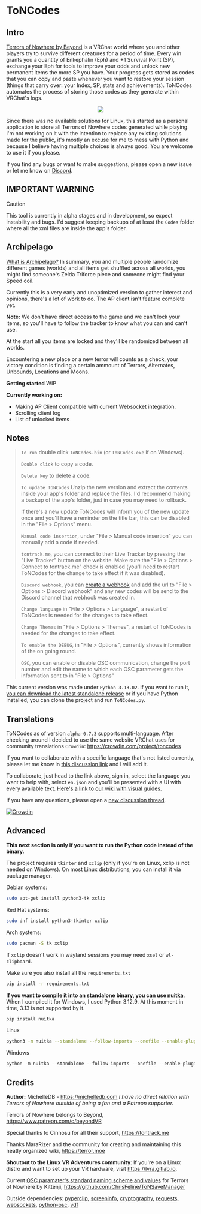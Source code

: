 # ToNCodes

## Intro

[Terrors of Nowhere by Beyond](https://vrchat.com/home/world/wrld_a61cdabe-1218-4287-9ffc-2a4d1414e5bd) is a VRChat world where you and other players try to survive different creatures for a period of time. Every win grants you a quantity of Enkephalin (Eph) and +1 Survival Point (SP), exchange your Eph for tools to improve your odds and unlock new permanent items the more SP you have. Your progress gets stored as codes that you can copy and paste whenever you want to restore your session (things that carry over: your Index, SP, stats and achievements). ToNCodes automates the process of storing those codes as they generate within VRChat's logs.

<p align="center">
  <img src="https://github.com/user-attachments/assets/904c01e6-b3cb-4ea0-bb7c-5a7b88869f94" />
</p>

Since there was no available solutions for Linux, this started as a personal application to store all Terrors of Nowhere codes generated while playing. I'm not working on it with the intention to replace any existing solutions made for the public, it's mostly an excuse for me to mess with Python and because I believe having multiple choices is always good. You are welcome to use it if you please.

If you find any bugs or want to make suggestions, please open a new issue or let me know on [Discord](https://discord.com/channels/983240485529337856/1340340722011734169).

## IMPORTANT WARNING
> [!CAUTION]  
This tool is currently in alpha stages and in development, so expect instability and bugs. I'd suggest keeping backups of at least the `Codes` folder where all the xml files are inside the app's folder.

## Archipelago

[What is Archipelago?](https://archipelago.gg/) In summary, you and multiple people randomize different games (worlds) and all items get shuffled across all worlds, you might find someone's Zelda Triforce piece and someone might find your Speed coil.

Currently this is a very early and unoptimized version to gather interest and opinions, there's a lot of work to do. The AP client isn't feature complete yet.

**Note:** We don't have direct access to the game and we can't lock your items, so you'll have to follow the tracker to know what you can and can't use.

At the start all you items are locked and they'll be randomized between all worlds.

Encountering a new place or a new terror will counts as a check, your victory condition is finding a certain ammount of Terrors, Alternates, Unbounds, Locations and Moons.

**Getting started**
WIP

__Currently working on:__
- Making AP Client compatible with current Websocket integration.
- Scrolling client log
- List of unlocked items


## Notes

> `To run` double click `ToNCodes.bin` (or `ToNCodes.exe` if on Windows).
>
> `Double click` to copy a code.
> 
> `Delete key` to delete a code.
>
> `To update ToNCodes` Unzip the new version and extract the contents inside your app's folder and replace the files. I'd recommend making a backup of the app's folder, just in case you may need to rollback.
>
> If there's a new update ToNCodes will inform you of the new update once and you'll have a reminder on the title bar, this can be disabled in the "File > Options" menu.
>
> `Manual code insertion`, under "File > Manual code insertion" you can manually add a code if needed.
> 
> `tontrack.me`, you can connect to their Live Tracker by pressing the "Live Tracker" button on the website. Make sure the "File > Options > Connect to tontrack.me" check is enabled (you'll need to restart ToNCodes for the change to take effect if it was disabled).
> 
> `Discord webhook`, you can [create a webhook](https://support.discord.com/hc/en-us/articles/228383668-Intro-to-Webhooks) and add the url to "File > Options > Discord webhook" and any new codes will be send to the Discord channel that webhook was created in.
> 
> `Change language` in "File > Options > Language", a restart of ToNCodes is needed for the changes to take effect.
> 
> `Change Themes` in "File > Options > Themes", a restart of ToNCodes is needed for the changes to take effect.
>
> `To enable the DEBUG`, in "File > Options", currently shows information of the on going round.
> 
> `OSC`, you can enable or disable OSC communication, change the port number and edit the name to which each OSC parameter gets the information sent to in "File > Options"

This current version was made under `Python 3.13.02`. If you want to run it, [you can download the latest standalone release](https://github.com/69MichelleDB/ToNCodes/releases/latest) or if you have Python installed, you can clone the project and run `ToNCodes.py`.


## Translations

ToNCodes as of version `alpha-0.7.3` supports multi-language. After checking around I decided to use the same website VRChat uses for community translations `Crowdin`: https://crowdin.com/project/toncodes 

If you want to collaborate with a specific language that's not listed currently, please let me know in [this discussion link](https://github.com/69MichelleDB/ToNCodes/discussions/42) and I will add it.

To collaborate, just head to the link above, sign in, select the language you want to help with, select `en.json` and you'll be presented with a UI with every available text. [Here's a link to our wiki with visual guides](https://github.com/69MichelleDB/ToNCodes/wiki/How-to-help-translate-ToNCodes).

If you have any questions, please open a [new discussion thread](https://github.com/69MichelleDB/ToNCodes/discussions).

[![Crowdin](https://badges.crowdin.net/toncodes/localized.svg)](https://crowdin.com)

## Advanced

**This next section is only if you want to run the Python code instead of the binary.**

The project requires `tkinter` and `xclip` (only if you're on Linux, xclip is not needed on Windows). On most Linux distributions, you can install it via package manager. 

Debian systems:
```bash
sudo apt-get install python3-tk xclip
```

Red Hat systems:
```bash
sudo dnf install python3-tkinter xclip
```

Arch systems:
```bash
sudo pacman -S tk xclip
```

If `xclip` doesn't work in wayland sessions you may need `xsel` or `wl-clipboard`.


Make sure you also install all the `requirements.txt`

```bash
pip install -r requirements.txt
```

**If you want to compile it into an standalone binary, you can use [nuitka](https://nuitka.net/user-documentation/)**. When I compiled it for Windows, I used Python 3.12.9. At this moment in time, 3.13 is not supported by it.

```bash
pip install nuitka
```

Linux 

```bash
python3 -m nuitka --standalone --follow-imports --onefile --enable-plugin=tk-inter --include-package=websockets ToNCodes.py
```

Windows

```powershell
python -m nuitka --standalone --follow-imports --onefile --enable-plugin=tk-inter --include-package=websockets --windows-console-mode=disable ToNCodes.py
```

## Credits

**Author:** MichelleDB - https://michelledb.com *I have no direct relation with Terrors of Nowhere outside of being a fan and a Patreon supporter.*

Terrors of Nowhere belongs to Beyond, https://www.patreon.com/c/beyondVR

Special thanks to Cinnosu for all their support, https://tontrack.me

Thanks MaraRizer and the community for creating and maintaining this neatly organized wiki, https://terror.moe

**Shoutout to the Linux VR Adventures community**: If you're on a Linux distro and want to set up your VR hardware, visit https://lvra.gitlab.io.

Current [OSC paramater's standard naming scheme and values](https://github.com/ChrisFeline/ToNSaveManager/blob/main/Docs/OSC/OSC_Parameters.md) for Terrors of Nowhere by Kittenji, https://github.com/ChrisFeline/ToNSaveManager

Outside dependencies:
[pyperclip](https://github.com/asweigart/pyperclip), [screeninfo](https://github.com/rr-/screeninfo), [cryptography](https://github.com/pyca/cryptography), [requests](https://github.com/psf/requests), [websockets](https://github.com/python-websockets/websockets), [python-osc](https://github.com/attwad/python-osc), [vdf](https://github.com/ValvePython/vdf)
